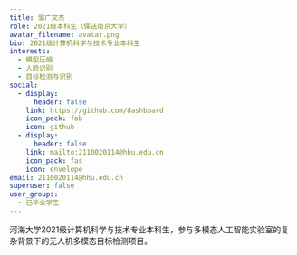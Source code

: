 ```yaml
---
title: 邹广文杰
role: 2021级本科生（保送南京大学）
avatar_filename: avatar.png
bio: 2021级计算机科学与技术专业本科生
interests:
  - 模型压缩
  - 人脸识别
  - 目标检测与识别
social:
  - display:
      header: false
    link: https://github.com/dashboard
    icon_pack: fab
    icon: github
  - display:
      header: false
    link: mailto:2110020114@hhu.edu.cn
    icon_pack: fas
    icon: envelope
email: 2110020114@hhu.edu.cn
superuser: false
user_groups:
  - 已毕业学生
---
```

河海大学2021级计算机科学与技术专业本科生，参与多模态人工智能实验室的复杂背景下的无人机多模态目标检测项目。

